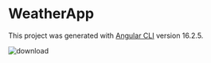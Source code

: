 # WeatherApp

This project was generated with [Angular CLI](https://github.com/angular/angular-cli) version 16.2.5.

![download](https://github.com/MariusChivu/WeatherApp/assets/92328339/7796d30d-77ac-4e69-ad74-76c8c5ffb3e7)
